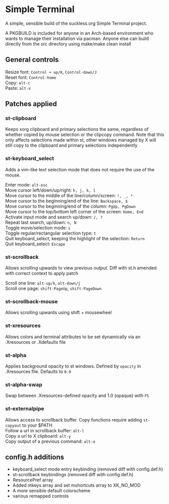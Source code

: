 # Simple Terminal
A simple, sensible build of the suckless.org Simple Terminal project.

A PKGBUILD is included for anyone in an Arch-based environment who wants to manage their installation via pacman. Anyone else can build directly from the src directory using make/make clean install

## General controls
Resize font: `Control + up/K`, `Control-down/J`  
Reset font: `Control-home`  
Copy: `alt-c`  
Paste: `alt-v`  

## Patches applied
### st-clipboard
Keeps xorg clipboard and primary selections the same, regardless of whether copied by mouse selection or the clipcopy command. Note that this only affects selections made within st, other windows managed by X will still copy to the clipboard and primary selections independently

### st-keyboard_select
Adds a vim-like text selection mode that does not require the use of the mouse.

Enter mode: `alt-esc`   
Move cursor left/down/up/right: `h, j, k, l`   
Move cursor to the middle of the line/column/screen: `!, _, *`        
Move cursor to the beginning/end of the line: `Backspace, $`   
Move cursor to the beginning/end of the column: `PgUp, PgDown`   
Move cursor to the top/bottom left corner of the screen: `Home, End`   
Activate input mode and search up/down: `/, ?`  
Repeat last search, up/down: `n, N`   
Toggle move/selection mode: `s`   
Toggle regular/rectangular selection type: `t`  
Quit keyboard_select, keeping the highlight of the selection: `Return`  
Quit keyboard_select: `Escape`  

### st-scrollback
Allows scrolling upwards to view previous output. Diff with st.h amended with correct context to apply patch

Scroll one line: `alt-up/k`, `alt-down/j`  
Scroll one page: `shift-PageUp`, `shift-PageDown`  

### st-scrollback-mouse
Allows scrolling upwards using shift + mousewheel

### st-xresources
Allows colors and terminal attributes to be set dynamically via an .Xresources or .Xdefaults file

### st-alpha 
Applies background opacity to st windows. Defined by `opacity` in .Xresources file. Defaults to `0.9`

### st-alpha-swap
Swap between .Xresources-defined opacity and 1.0 (opaque) with `F5`

### st-externalpipe
Allows access to scrollback buffer. Copy functions require adding `st-copyout` to your $PATH  
Follow a url in scrollback buffer: `alt-l`  
Copy a url to X clipboard:         `alt-y`  
Copy output of a previous command: `alt-o`   

## config.h additions
* keyboard_select mode entry keybinding (removed diff with config.def.h)
* st-scrollback keybindings (removed diff with config.def.h)
* ResourcePref array
* Added mkeys array and set mshortcuts array to XK_NO_MOD
* A more sensible default colorscheme
* various remapped controls
